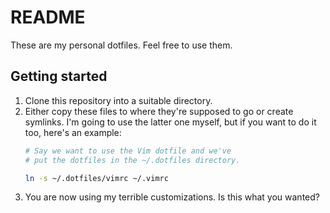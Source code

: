 # README
These are my personal dotfiles. Feel free to use them.
## Getting started
1. Clone this repository into a suitable directory.
2. Either copy these files to where they're supposed to go or create symlinks. I'm going to use the latter one myself, but if you want to do it too, here's an example:
    ```bash
    # Say we want to use the Vim dotfile and we've
    # put the dotfiles in the ~/.dotfiles directory.
    
    ln -s ~/.dotfiles/vimrc ~/.vimrc
    ```
3. You are now using my terrible customizations. Is this what you wanted?

